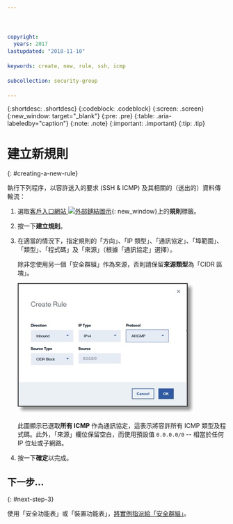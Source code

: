 ```yaml
---



copyright:
  years: 2017
lastupdated: "2018-11-10"

keywords: create, new, rule, ssh, icmp

subcollection: security-group

---
```


{:shortdesc: .shortdesc}
{:codeblock: .codeblock}
{:screen: .screen}
{:new_window: target="_blank"}
{:pre: .pre}
{:table: .aria-labeledby="caption"}
{:note: .note}
{:important: .important}
{:tip: .tip}

# 建立新規則
{: #creating-a-new-rule}

執行下列程序，以容許送入的要求 (SSH & ICMP) 及其相關的（送出的）資料傳輸流：

1. 選取[客戶入口網站 ![外部鏈結圖示](../../icons/launch-glyph.svg "外部鏈結圖示")](https://cloud.ibm.com/classic){: new_window}上的**規則**標籤。
2. 按一下**建立規則**。
3. 在適當的情況下，指定規則的「方向」、「IP 類型」、「通訊協定」、「埠範圍」、「類型」、「程式碼」及「來源」（根據「通訊協定」選擇）。

	除非您使用另一個「安全群組」作為來源，否則請保留**來源類型**為「CIDR 區塊」。

	![建立規則](./images/rule_sg.jpg)

	此圖顯示已選取**所有 ICMP** 作為通訊協定，這表示將容許所有 ICMP 類型及程式碼。此外，「來源」欄位保留空白，而使用預設值 `0.0.0.0/0` -- 相當於任何 IP 位址或子網路。

4. 按一下**確定**以完成。

## 下一步...
{: #next-step-3}

使用「安全功能表」或「裝置功能表」，[將實例指派給「安全群組」](/docs/infrastructure/security-groups?topic=security-groups-assigning-instances-to-the-security-group)。
